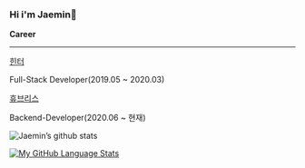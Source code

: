 ### Hi i'm Jaemin👋


**Career**

------

[힌터](https://frogworld.co.kr/)

Full-Stack Developer(2019.05 ~ 2020.03)

[휴브리스](http://dorbom.com/main.html?undefined)

Backend-Developer(2020.06 ~ 현재)



![Jaemin’s github stats](https://github-readme-stats.vercel.app/api?username=jaemin-hwang&show_icons=true&theme=radical&count_private=true)



[![My GitHub Language Stats](https://github-readme-stats.vercel.app/api/top-langs/?username=jaemin-hwang&langs_count=5&theme=tokyonight)]()


